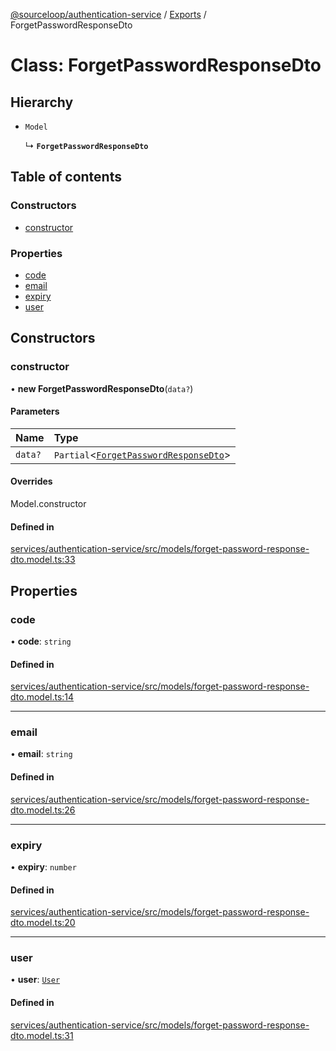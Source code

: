[@sourceloop/authentication-service](../README.md) / [Exports](../modules.md) / ForgetPasswordResponseDto

# Class: ForgetPasswordResponseDto

## Hierarchy

- `Model`

  ↳ **`ForgetPasswordResponseDto`**

## Table of contents

### Constructors

- [constructor](ForgetPasswordResponseDto.md#constructor)

### Properties

- [code](ForgetPasswordResponseDto.md#code)
- [email](ForgetPasswordResponseDto.md#email)
- [expiry](ForgetPasswordResponseDto.md#expiry)
- [user](ForgetPasswordResponseDto.md#user)

## Constructors

### constructor

• **new ForgetPasswordResponseDto**(`data?`)

#### Parameters

| Name | Type |
| :------ | :------ |
| `data?` | `Partial`<[`ForgetPasswordResponseDto`](ForgetPasswordResponseDto.md)\> |

#### Overrides

Model.constructor

#### Defined in

[services/authentication-service/src/models/forget-password-response-dto.model.ts:33](https://github.com/sourcefuse/loopback4-microservice-catalog/blob/a84fe677/services/authentication-service/src/models/forget-password-response-dto.model.ts#L33)

## Properties

### code

• **code**: `string`

#### Defined in

[services/authentication-service/src/models/forget-password-response-dto.model.ts:14](https://github.com/sourcefuse/loopback4-microservice-catalog/blob/a84fe677/services/authentication-service/src/models/forget-password-response-dto.model.ts#L14)

___

### email

• **email**: `string`

#### Defined in

[services/authentication-service/src/models/forget-password-response-dto.model.ts:26](https://github.com/sourcefuse/loopback4-microservice-catalog/blob/a84fe677/services/authentication-service/src/models/forget-password-response-dto.model.ts#L26)

___

### expiry

• **expiry**: `number`

#### Defined in

[services/authentication-service/src/models/forget-password-response-dto.model.ts:20](https://github.com/sourcefuse/loopback4-microservice-catalog/blob/a84fe677/services/authentication-service/src/models/forget-password-response-dto.model.ts#L20)

___

### user

• **user**: [`User`](User.md)

#### Defined in

[services/authentication-service/src/models/forget-password-response-dto.model.ts:31](https://github.com/sourcefuse/loopback4-microservice-catalog/blob/a84fe677/services/authentication-service/src/models/forget-password-response-dto.model.ts#L31)
